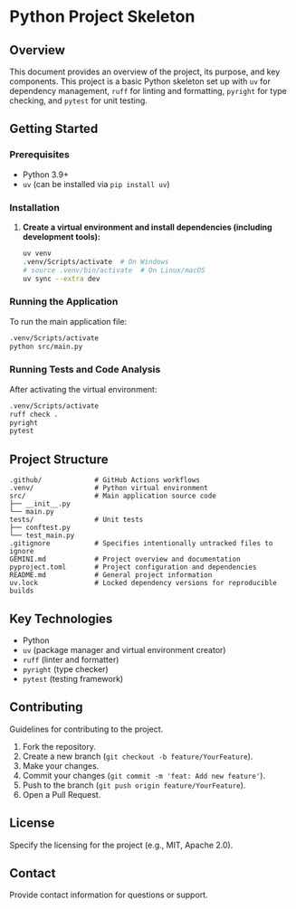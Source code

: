# Python Project Skeleton

## Overview

This document provides an overview of the project, its purpose, and key components. This project is a basic Python skeleton set up with `uv` for dependency management, `ruff` for linting and formatting, `pyright` for type checking, and `pytest` for unit testing.

## Getting Started

### Prerequisites

- Python 3.9+
- `uv` (can be installed via `pip install uv`)

### Installation

1.  **Create a virtual environment and install dependencies (including development tools):**
    ```bash
    uv venv
    .venv/Scripts/activate  # On Windows
    # source .venv/bin/activate  # On Linux/macOS
    uv sync --extra dev
    ```

### Running the Application

To run the main application file:

```bash
.venv/Scripts/activate
python src/main.py
```

### Running Tests and Code Analysis

After activating the virtual environment:

```bash
.venv/Scripts/activate
ruff check .
pyright
pytest
```

## Project Structure

```
.github/             # GitHub Actions workflows
.venv/               # Python virtual environment
src/                 # Main application source code
├── __init__.py
└── main.py
tests/               # Unit tests
├── conftest.py
└── test_main.py
.gitignore           # Specifies intentionally untracked files to ignore
GEMINI.md            # Project overview and documentation
pyproject.toml       # Project configuration and dependencies
README.md            # General project information
uv.lock              # Locked dependency versions for reproducible builds
```

## Key Technologies

- Python
- `uv` (package manager and virtual environment creator)
- `ruff` (linter and formatter)
- `pyright` (type checker)
- `pytest` (testing framework)

## Contributing

Guidelines for contributing to the project.

1. Fork the repository.
2. Create a new branch (`git checkout -b feature/YourFeature`).
3. Make your changes.
4. Commit your changes (`git commit -m 'feat: Add new feature'`).
5. Push to the branch (`git push origin feature/YourFeature`).
6. Open a Pull Request.

## License

Specify the licensing for the project (e.g., MIT, Apache 2.0).

## Contact

Provide contact information for questions or support.